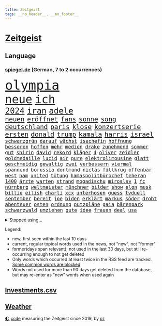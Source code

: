 ```yaml
---
title: Zeitgeist
tags: __no_header__, __no_footer__
---
```


# [Zeitgeist](https://oliz.io/zeitgeist/)

## Language

<h3><a href="https://www.spiegel.de" target="_blank">spiegel.de</a> (German, 7 to 2 occurrences)</h3>
<p style="font-family:monospace">
<span style="font-size:32pt"><a href="news_links.html#olympia" class="current">olympia</a></span>
<br>
<span style="font-size:28pt"><a href="news_links.html#neue" class="current">neue</a></span>
<span style="font-size:28pt"><a href="news_links.html#ich" class="current">ich</a></span>
<br>
<span style="font-size:20pt"><a href="news_links.html#2024" class="current">2024</a></span>
<span style="font-size:20pt"><a href="news_links.html#iran" class="current">iran</a></span>
<span style="font-size:20pt"><a href="news_links.html#adele" class="current">adele</a></span>
<br>
<span style="font-size:16pt"><a href="news_links.html#neuen" class="current">neuen</a></span>
<span style="font-size:16pt"><a href="news_links.html#eröffnet" class="current">eröffnet</a></span>
<span style="font-size:16pt"><a href="news_links.html#fans" class="current">fans</a></span>
<span style="font-size:16pt"><a href="news_links.html#sonne" class="current">sonne</a></span>
<span style="font-size:16pt"><a href="news_links.html#song" class="current">song</a></span>
<span style="font-size:16pt"><a href="news_links.html#deutschland" class="current">deutschland</a></span>
<span style="font-size:16pt"><a href="news_links.html#paris" class="current">paris</a></span>
<span style="font-size:16pt"><a href="news_links.html#klose" class="current">klose</a></span>
<span style="font-size:16pt"><a href="news_links.html#konzertserie" class="new">konzertserie</a></span>
<span style="font-size:16pt"><a href="news_links.html#ersten" class="current">ersten</a></span>
<span style="font-size:16pt"><a href="news_links.html#donald" class="current">donald</a></span>
<span style="font-size:16pt"><a href="news_links.html#trump" class="current">trump</a></span>
<span style="font-size:16pt"><a href="news_links.html#kamala" class="current">kamala</a></span>
<span style="font-size:16pt"><a href="news_links.html#harris" class="current">harris</a></span>
<span style="font-size:16pt"><a href="news_links.html#israel" class="current">israel</a></span>
<br>
<span style="font-size:12pt"><a href="news_links.html#schwarzgrün" class="current">schwarzgrün</a></span>
<span style="font-size:12pt"><a href="news_links.html#darauf" class="current">darauf</a></span>
<span style="font-size:12pt"><a href="news_links.html#wächst" class="current">wächst</a></span>
<span style="font-size:12pt"><a href="news_links.html#isachefin" class="new">isachefin</a></span>
<span style="font-size:12pt"><a href="news_links.html#hoffnung" class="current">hoffnung</a></span>
<span style="font-size:12pt"><a href="news_links.html#besseren" class="current">besseren</a></span>
<span style="font-size:12pt"><a href="news_links.html#hoffen" class="current">hoffen</a></span>
<span style="font-size:12pt"><a href="news_links.html#mehr" class="current">mehr</a></span>
<span style="font-size:12pt"><a href="news_links.html#medien" class="current">medien</a></span>
<span style="font-size:12pt"><a href="news_links.html#drake" class="current">drake</a></span>
<span style="font-size:12pt"><a href="news_links.html#zunehmend" class="current">zunehmend</a></span>
<span style="font-size:12pt"><a href="news_links.html#sommer" class="current">sommer</a></span>
<span style="font-size:12pt"><a href="news_links.html#gut" class="current">gut</a></span>
<span style="font-size:12pt"><a href="news_links.html#shirin" class="new">shirin</a></span>
<span style="font-size:12pt"><a href="news_links.html#david" class="current">david</a></span>
<span style="font-size:12pt"><a href="news_links.html#rekord" class="current">rekord</a></span>
<span style="font-size:12pt"><a href="news_links.html#kläger" class="current">kläger</a></span>
<span style="font-size:12pt"><a href="news_links.html#4" class="current">4</a></span>
<span style="font-size:12pt"><a href="news_links.html#oliver" class="current">oliver</a></span>
<span style="font-size:12pt"><a href="news_links.html#zeidler" class="current">zeidler</a></span>
<span style="font-size:12pt"><a href="news_links.html#goldmedaille" class="current">goldmedaille</a></span>
<span style="font-size:12pt"><a href="news_links.html#lucid" class="new">lucid</a></span>
<span style="font-size:12pt"><a href="news_links.html#air" class="current">air</a></span>
<span style="font-size:12pt"><a href="news_links.html#pure" class="new">pure</a></span>
<span style="font-size:12pt"><a href="news_links.html#elektrolimousine" class="new">elektrolimousine</a></span>
<span style="font-size:12pt"><a href="news_links.html#glatt" class="current">glatt</a></span>
<span style="font-size:12pt"><a href="news_links.html#geschmeidig" class="new">geschmeidig</a></span>
<span style="font-size:12pt"><a href="news_links.html#gewaltig" class="current">gewaltig</a></span>
<span style="font-size:12pt"><a href="news_links.html#zwei" class="current">zwei</a></span>
<span style="font-size:12pt"><a href="news_links.html#verbessern" class="current">verbessern</a></span>
<span style="font-size:12pt"><a href="news_links.html#viermal" class="new">viermal</a></span>
<span style="font-size:12pt"><a href="news_links.html#spannend" class="current">spannend</a></span>
<span style="font-size:12pt"><a href="news_links.html#borussia" class="current">borussia</a></span>
<span style="font-size:12pt"><a href="news_links.html#dortmund" class="current">dortmund</a></span>
<span style="font-size:12pt"><a href="news_links.html#niclas" class="current">niclas</a></span>
<span style="font-size:12pt"><a href="news_links.html#füllkrug" class="current">füllkrug</a></span>
<span style="font-size:12pt"><a href="news_links.html#offenbar" class="current">offenbar</a></span>
<span style="font-size:12pt"><a href="news_links.html#west" class="current">west</a></span>
<span style="font-size:12pt"><a href="news_links.html#ham" class="current">ham</a></span>
<span style="font-size:12pt"><a href="news_links.html#united" class="current">united</a></span>
<span style="font-size:12pt"><a href="news_links.html#tötung" class="current">tötung</a></span>
<span style="font-size:12pt"><a href="news_links.html#hamaspolitbürochef" class="new">hamaspolitbürochef</a></span>
<span style="font-size:12pt"><a href="news_links.html#teheran" class="current">teheran</a></span>
<span style="font-size:12pt"><a href="news_links.html#1400" class="current">1400</a></span>
<span style="font-size:12pt"><a href="news_links.html#ärzte" class="current">ärzte</a></span>
<span style="font-size:12pt"><a href="news_links.html#warten" class="current">warten</a></span>
<span style="font-size:12pt"><a href="news_links.html#strand" class="current">strand</a></span>
<span style="font-size:12pt"><a href="news_links.html#mogadischu" class="new">mogadischu</a></span>
<span style="font-size:12pt"><a href="news_links.html#miroslav" class="current">miroslav</a></span>
<span style="font-size:12pt"><a href="news_links.html#1" class="current">1</a></span>
<span style="font-size:12pt"><a href="news_links.html#fc" class="current">fc</a></span>
<span style="font-size:12pt"><a href="news_links.html#nürnberg" class="current">nürnberg</a></span>
<span style="font-size:12pt"><a href="news_links.html#weltmeister" class="current">weltmeister</a></span>
<span style="font-size:12pt"><a href="news_links.html#münchner" class="current">münchner</a></span>
<span style="font-size:12pt"><a href="news_links.html#bilder" class="current">bilder</a></span>
<span style="font-size:12pt"><a href="news_links.html#show" class="current">show</a></span>
<span style="font-size:12pt"><a href="news_links.html#elon" class="current">elon</a></span>
<span style="font-size:12pt"><a href="news_links.html#musk" class="current">musk</a></span>
<span style="font-size:12pt"><a href="news_links.html#billie" class="current">billie</a></span>
<span style="font-size:12pt"><a href="news_links.html#eilish" class="current">eilish</a></span>
<span style="font-size:12pt"><a href="news_links.html#charli" class="current">charli</a></span>
<span style="font-size:12pt"><a href="news_links.html#xcx" class="current">xcx</a></span>
<span style="font-size:12pt"><a href="news_links.html#unterhosen" class="new">unterhosen</a></span>
<span style="font-size:12pt"><a href="news_links.html#guess" class="current">guess</a></span>
<span style="font-size:12pt"><a href="news_links.html#tvduell" class="current">tvduell</a></span>
<span style="font-size:12pt"><a href="news_links.html#september" class="current">september</a></span>
<span style="font-size:12pt"><a href="news_links.html#bereit" class="current">bereit</a></span>
<span style="font-size:12pt"><a href="news_links.html#joe" class="current">joe</a></span>
<span style="font-size:12pt"><a href="news_links.html#biden" class="current">biden</a></span>
<span style="font-size:12pt"><a href="news_links.html#erklärt" class="current">erklärt</a></span>
<span style="font-size:12pt"><a href="news_links.html#markus" class="current">markus</a></span>
<span style="font-size:12pt"><a href="news_links.html#söder" class="current">söder</a></span>
<span style="font-size:12pt"><a href="news_links.html#droht" class="current">droht</a></span>
<span style="font-size:12pt"><a href="news_links.html#abenteuer" class="current">abenteuer</a></span>
<span style="font-size:12pt"><a href="news_links.html#osten" class="current">osten</a></span>
<span style="font-size:12pt"><a href="news_links.html#ordnung" class="current">ordnung</a></span>
<span style="font-size:12pt"><a href="news_links.html#putzpläne" class="new">putzpläne</a></span>
<span style="font-size:12pt"><a href="news_links.html#gaia" class="new">gaia</a></span>
<span style="font-size:12pt"><a href="news_links.html#bärenpark" class="new">bärenpark</a></span>
<span style="font-size:12pt"><a href="news_links.html#schwarzwald" class="current">schwarzwald</a></span>
<span style="font-size:12pt"><a href="news_links.html#umziehen" class="current">umziehen</a></span>
<span style="font-size:12pt"><a href="news_links.html#gute" class="current">gute</a></span>
<span style="font-size:12pt"><a href="news_links.html#idee" class="current">idee</a></span>
<span style="font-size:12pt"><a href="news_links.html#frauen" class="current">frauen</a></span>
<span style="font-size:12pt"><a href="news_links.html#deal" class="current">deal</a></span>
<span style="font-size:12pt"><a href="news_links.html#usa" class="current">usa</a></span>
</p>
<details>
<summary>Stopped using...</summary>
<p class="former" style="font-size:12pt">
echte(1381) arm(1380) bereich(1380) konzerne(1380) beobachten(1379) erfahrungen(1379) fünfte(1379) punkte(1379) besorgt(1378) bessere(1378) draußen(1378) internationaler(1378) rest(1378) tieren(1378) verweigert(1378) angeklagter(1377) queen(1377) reich(1377) nationen(1376) verhandelt(1376) cdupolitiker(1375) entgegen(1375) entschuldigt(1375) gerhard(1375) interesse(1375) verpassen(1375) 04(1374) dementiert(1374) elfmeter(1374) jedem(1374) liste(1374) polizeieinsatz(1374) tschechien(1374) verhältnis(1374) fliehen(1373) hacker(1373) kassiert(1373) mahnt(1373) arsenal(1372) ersetzen(1372) gewissen(1372) geändert(1372) konflikte(1372) rom(1372) steigende(1372) träumen(1372) untersuchungsausschuss(1372) verschieben(1372) villa(1372) wechseln(1372) 2017(1371) anbieter(1371) kleines(1371) kritisierte(1371) landen(1371) landkreis(1371) respekt(1371) räumen(1371) sinnvoll(1371) strafen(1371) vermeiden(1371) eng(1370) radikal(1370) raum(1370) trennt(1370) verlängerung(1370) angeblichen(1369) freilassung(1369) härter(1369) ii(1369) vermuten(1369) verurteilte(1369) überlebte(1369) getrennt(1368) hinterher(1368) polens(1368) erkrankt(1367) verbreiten(1366) 1500(1365) fragt(1365) regt(1365) aufgehoben(1364) geburt(1364) haushalte(1364) litauen(1364) trennung(1363) drastisch(1362) ägypten(1362) wiederholt(1361) todesopfer(1360) überholt(1360) half(1359) kommende(1359) wahrscheinlich(1359) mangel(1358) überschwemmungen(1358) exporte(1357) antisemitismus(1356) aufhalten(1356) brach(1356) affäre(1355) änderungen(1353) aussehen(1352) handel(1352) syrer(1352) landete(1351) not(1351) auflagen(1350) halbe(1346) abhängig(1345) beitrag(1344) leider(1343) herausforderung(1338) bewegt(1332) entspannt(1326) überfordert(1325) gebieten(1321) last(1309) billiger(1306) ausweg(1305) diagnose(1266) autobauer(1262) belästigung(1251) estland(1245) zusammenbruch(1234) fußballnationalmannschaft(1174) lediglich(1155) videoaufnahmen(1139) cup(1094) dörfer(1073) entlastung(1068) nachspielzeit(1065) börsen(1050) zorn(1043) nachmittag(1039) entlasten(1031) demo(1018) beider(1009) elke(1001) heidenreich(1001) lädt(990) unbekannter(990) russisches(983) tödlichem(981) euländer(980) laura(967) vatikan(965) außenministerium(961) einziger(956) finnland(954) brennt(945) kanzlers(940) erschwert(936) lemke(920) geschenk(908) herausgefunden(894) ergeben(893) überzeugung(893) vereinigung(875) königsklasse(838) günstiger(836) niedersächsischen(835) erlauben(826) durchsuchen(817) regieren(810) dahin(805) sylt(790) verzweiflung(784) cannabis(780) debattiert(778) schwächen(775) kühnert(773) sexuell(769) ulrich(768) galten(765) nationale(759) unentschieden(750) fassungslos(737) erlegen(733) kämpferisch(733) hände(704) tobias(696) antarktis(691) talkshow(684) gerechtfertigt(683) eingreifen(681) yorker(677) feierten(675) machtmissbrauch(670) monika(668) emissionen(666) quer(662) begegnung(659) angreifen(655) besatzung(651) katze(650) aktivist(649) freundschaft(646) knappe(640) auszeichnung(639) spielzeug(615) uskonzern(615) rudi(613) gesprengt(611) bewirken(604) wirtschaftliche(600) pop(592) flogen(589) abschiebungen(587) auflaufen(585) erheben(579) überschritten(571) praxis(570) beliebter(568) rekordhoch(567) pokal(565) renommierte(564) viertagewoche(563) völler(561) gebühren(557) hilfsorganisation(551) erleidet(546) wand(546) landwirte(545) befasst(540) freier(539) schwache(536) weimar(533) startups(532) schweres(525) beitritt(517) verzögerung(515) stillstand(514) unterbrechung(509) überschattet(506) zogen(500) beigetragen(497) rio(497) fakten(493) kindergrundsicherung(491) optionen(488) kassen(487) erwarteten(484) asylpolitik(472) boomt(471) startete(467) reuß(464) rahmen(463) tickets(454) staatsbürger(449) exkanzler(448) straßenverkehr(445) court(444) kolleginnen(442) horror(440) ikone(439) optimismus(436) katrin(435) vollem(433) expertengremium(432) mühe(431) hamm(426) nachbesserungen(426) spektakulären(426) strompreise(425) fossile(423) prognostiziert(422) angelegt(420) bekennt(411) qualifiziert(410) website(408) qualität(406) ausschließen(405) abgewehrt(398) abschaffen(398) kurve(398) indischer(395) anschluss(392) überlegen(390) obersten(388) steve(388) abends(385) gesellschaftliche(384) toronto(383) benachteiligt(381) prägte(379) soziologe(379) abgesehen(378) ankunft(376) xiii(373) zulieferer(373) besiegen(371) luka(369) verkehrswende(368) travis(365) gerichts(364) atlanta(363) metropole(361) ausgehandelt(359) unterscheiden(358) einzuführen(355) lagen(355) football(353) wirtschaftsweise(353) butter(348) torwart(348) pauli(340) kandidiert(334) verglichen(330) wirbel(330) eigentor(329) israeli(329) welten(329) antonio(326) verkehrsunfall(324) zusammengebrochen(323) dirk(322) rucksack(322) afdchef(321) fame(321) gewechselt(320) beute(317) 03(316) generalbundesanwalt(314) tvsender(314) phänomen(312) zypern(310) fußballfans(308) schlechtesten(306) spdgeneralsekretär(304) belästigt(301) düsteren(300) 1994(299) comedian(299) organisatoren(297) wehrpflicht(296) population(293) bulls(289) volle(288) antisemitischer(287) erkältung(286) israelischer(285) sanitäter(285) aufruhr(284) ebay(284) raumstation(284) hinterlässt(283) instrument(283) rekordzahl(281) orlando(279) historikerin(276) intern(275) kelce(273) usrepräsentantenhaus(271) stimmte(270) nominierung(269) großzügigen(268) tanzen(267) wilde(267) achtzigerjahre(266) höchster(266) streifenwagen(266) mancherorts(265) stadien(264) bezirk(263) mentale(261) 1990(260) regierungserklärung(258) mohammad(257) sofia(257) zölle(257) bereiten(256) gdl(256) hamasgeisel(252) kiboom(252) versammelt(252) option(250) gdlchef(245) schwindet(245) weselsky(245) db(243) kritischer(243) strengen(243) perry(239) unrwa(239) crown(238) fluggäste(238) unterschätzt(238) kliniken(236) doppelter(235) staatsanwälte(234) 2012(233) psychologe(233) ausschlussverfahren(232) torjäger(232) eier(230) haftstrafen(229) netflixserie(229) helsinki(228) bett(227) finanzieren(227) verabschiedung(225) weiterkommen(225) wählerinnen(225) begrenzung(224) benedikt(224) dfbteam(224) genozid(224) janeiro(224) kündigungen(224) aires(222) buenos(222) fach(221) ausgewählt(220) beteiligen(220) eupolitiker(220) dialoge(218) gerichtssaal(218) stanley(218) zuversichtlich(216) geschlechtsverkehr(215) ausgleich(214) südosten(212) einsparungen(211) positives(211) rauch(211) verena(210) abgeordneter(209) buchempfehlungen(209) walk(209) blockbuster(208) durchgeführt(208) erfinder(208) misshandlungen(208) staatssekretär(208) flagge(207) kragen(205) trailer(205) trio(205) göringeckardt(204) erfuhr(202) immunität(202) zurückgewiesen(202) eingezogen(201) oslo(201) erholt(197) füllen(197) umfangreiche(197) verstößt(197) humanitärer(195) statistischem(195) mysteriöser(194) maersk(192) sogenanntes(192) gebrauch(191) linien(191) öffnete(191) gebrannt(190) platzen(190) therapien(190) schlappe(189) spacey(189) taipeh(189) gründet(188) hochwasser(187) begrenzt(186) rüstungsexporte(186) spiegelkorrespondentin(184) wüten(183) zählte(183) lecker(182) betreffen(181) autoritär(180) halbinsel(179) nachzudenken(179) ritual(179) triumphieren(179) niemals(178) 400000(176) kaltes(176) leonardo(173) leroy(173) sané(173) klamotten(171) spione(171) fusion(170) erzbistum(169) landwirt(169) festhalten(168) kanadische(168) ausgrenzung(167) prallte(167) gespendet(166) horrorfilm(166) protestierende(166) verwandte(166) kapitulation(165) original(165) potsdamer(165) rechtsaußenpartei(165) bodenpersonal(163) milch(162) ohrringe(162) hauptdarstellerin(161) besetztes(160) rechtens(160) regierungsflieger(160) australier(159) verewigt(158) afdmann(157) bundestagsabgeordnete(157) gefälschte(157) jena(157) umweg(157) wilden(157) wovon(157) andre(156) konstruiert(156) leichnam(156) trainers(156) zurückziehen(156) parkinson(155) karriereende(154) grausamen(151) plänen(151) historisch(149) inhalt(149) populisten(149) siegtreffer(149) verhagelt(149) begeistern(148) philippe(148) olivia(147) signapleite(147) wohnmobil(147) bitcoins(146) eugipfel(146) facebookkonzern(146) gefeuert(146) raf(145) wiederum(145) anwenden(143) apotheker(143) assange(143) meidet(143) schöpft(142) steuersenkungen(142) sätze(142) schwerverletzte(141) 129(140) magnus(140) missachtet(140) zoo(140) garweg(139) stromnetze(139) wangerooge(139) daniels(138) erfolgsgeschichte(138) klette(138) sportartikelhersteller(137) vorlieben(137) agenda(136) auffälligen(136) widerstände(136) günter(135) kostüm(135) flotte(134) unverzüglich(134) außergewöhnliches(133) erhalt(133) hollywoodfilmen(132) limburg(132) tasche(132) mitspieler(131) prorussischen(131) 54(130) einfuhr(130) generelle(130) heilbronn(130) lud(130) mehrarbeit(130) sprang(130) dienen(129) insolvenzen(129) mccartney(129) regisseure(129) sarah(129) zecken(129) zig(129) 35jährige(128) academy(128) leib(128) biss(127) gewalttat(127) märkte(127) rüstung(127) wikileaksgründer(127) anschließenden(126) künstlich(126) usarmee(126) runter(125) bulgarien(124) ehen(124) entlang(124) gigantische(124) andrej(123) puigdemont(123) flugzeugbauer(122) beruflich(120) gebt(120) getäuscht(120) halbzeit(120) kigenerierte(120) löhne(120) schmerzensgeld(120) hafens(119) krankheitserreger(119) nordosten(119) ausfindig(118) havarie(118) lautete(118) autoindustrie(117) indirekt(117) auflage(116) kümmerte(116) mitsotakis(116) spitzenkandidaten(116) vergehens(116) award(115) matchwinner(115) ablösen(114) katalanische(114) zucker(114) bestandsaufnahme(112) parteifreunde(112) schmerzt(112) schnitzer(112) abitur(111) auschwitz(111) pier(111) public(111) viewing(111) abheben(110) amts(110) boss(110) geprägten(110) separatisten(110) 2003(109) alleinerziehende(109) bedenklich(109) britischem(109) unvermittelt(109) antreibt(108) komplizierter(108) nominierten(108) amnestie(107) carlsen(107) kontrollieren(107) passagieren(107) jenem(106) steuergeld(106) abgebrannt(105) dialog(105) pille(105) stammende(105) techkonzerne(105) gärtnern(104) prostituierte(104) rüstungskonzern(104) integration(103) selbstverständlichkeit(103) verkleinern(103) aufgebracht(102) blutiges(102) demonstrierende(102) faktencheck(102) nike(102) parlaments(102) potenzial(102) rüdiger(102) school(102) dominik(101) entführen(101) fahrrad(101) vorgezogenen(101) footballstar(100) ruhrgebiet(100) katja(99) anpfiff(98) cafés(98) organspende(98) sammlung(98) konvoi(97) medienfirma(97) paket(97) quiet(97) strafrechts(97) ernannt(95) bürgerkrieg(94) gerne(94) herrsche(94) katastrophale(94) schämen(93) überraschender(93) 1974(92) 44(92) achtjähriger(92) wecken(92) üblich(92) beseitigen(91) klimafonds(91) mahnwache(91) zulegen(91) anlegestelle(90) boston(90) motivation(90) podcastserie(90) punktzahl(90) ungleich(90) verhört(90) verzögerte(90) fronten(89) gletschern(89) jam(89) macau(89) marilyn(89) mitgeteilt(89) monroe(89) pearl(89) platzverweise(89) usmilliardär(89) zurückzubekommen(89) agassi(88) eindrucksvolle(88) empfehlenswert(88) hindernis(88) bayerischer(87) figuren(87) gucken(87) 11freunde(86) baltische(86) chinese(86) gewertet(86) handwerk(86) haushalten(86) kirchen(86) scham(86) technischen(86) unterschätzen(86) blendend(85) chrupalla(85) einberufen(85) energieträger(85) gezüchtet(85) hochentwickelte(85) project(85) roy(85) spdspitze(85) tino(85) weigerte(85) bannon(84) bronny(84) bystron(84) draft(84) packten(84) petr(84) pflegetochter(84) engel(83) fischkutter(83) nbadraft(83) schwerverletzter(83) sperrung(83) strafstoß(83) 97(82) abnehmen(82) anschläge(82) motiviert(82) nachspiel(82) teilnehmern(82) abhaken(81) countrysänger(81) initiativen(81) orthodoxe(81) sexszenen(81) vergisst(81) verlobung(81) werbezwecken(81) zukunftsaussichten(81) aufbau(80) beunruhigend(80) entzündete(80) fatale(80) genf(80) großartig(80) serienkiller(80) städtische(80) usgericht(80) überflutungen(80) bahnstrecke(79) children(79) eike(79) einlenken(79) herzstillstand(79) kandidatinnen(79) save(79) spielfilm(79) stahl(79) szenarien(79) tvserien(79) umweltministerin(79) angeschlagenen(78) begünstigt(78) bußgeld(78) polarisierung(78) södolf(78) ängstlichen(78) begegnungen(77) darstellt(77) eisaugen(77) fuchs(77) kriselnden(77) normalität(77) schlägen(77) wirkungslos(77) beobachtung(76) eurozone(76) rächte(76) afdspitzenpolitiker(75) gezielten(75) grimes(75) usmanager(75) 34jährige(74) bmw(73) denkwürdigen(73) joker(73) kooperativ(73) tiflis(73) trank(73) abkassieren(72) aufschrei(72) ausfiel(72) kriterien(72) mittelfeldspieler(72) revanchiert(72) trockenheit(72) umliegende(72) bankfiliale(71) becher(71) beeren(71) generalvikar(71) rangeleien(71) strich(71) tonnenschwere(71) trends(71) unterbricht(71) videobeweis(71) witch(71) brennstoffe(70) dreckige(70) euphorie(70) liedermacher(70) mexikanischer(70) signagründer(70) videoschiedsrichter(70) vorfalls(70) einbrecher(69) eskalieren(69) feuerwerk(69) schränkt(69) spiegelspitzengespräch(69) annkatrin(68) erdgas(68) hathaway(68) hervorgebracht(68) schottische(68) soundtrack(68) beschuldigten(67) führungsebene(67) manövriert(67) packt(67) rangnick(67) verschlossenen(67) weltantidopingagentur(67) böller(66) celsius(66) finanzskandal(66) kryptowährung(66) psychologen(66) regierungskrise(66) eingriffen(65) liest(65) meisterschaften(65) mercedesbenz(65) neugeborenes(65) var(65) ausgabe(64) beleuchtet(64) botschafterin(64) entgegenzusetzen(64) perioden(64) schmiergeld(64) verbessert(64) versprochenen(64) weltberühmte(64) zutrauen(64) ü70(64) arian(63) forschenden(63) landsleute(63) mieser(63) pazifikinsel(63) taktik(63) verdachtsfall(63) enorme(62) lebensbedrohliche(62) mitbewerber(62) späten(62) taktische(62) titelkandidaten(62) turin(62) dunkelziffer(61) gipfelkreuz(61) kulturgut(61) simulierten(61) topmanagern(61) türmt(61) festgefahren(60) unerwarteter(60) bekämen(59) cdupolitikerin(59) spielerinnen(59) ecken(58) eubeitritt(58) familiären(58) palästinensern(58) treiber(58) defizite(57) eigenheim(57) europäisches(57) priesters(57) befriedigend(56) deutschjüdischen(56) enthüllungen(56) geschleust(56) reus(56) umweltauflagen(56) vors(56) überflutete(56) antiisraelische(55) topteam(55) wahlhelfer(55) entzündet(54) genehmigen(54) papiere(54) river(54) roßmann(54) sciences(54) sechsjährigen(54) torschütze(54) verbots(54) bundesparteitag(53) erdabgewandten(53) erdabgewandter(53) fußballspiele(53) gefundene(53) gesundheitssystem(53) joseph(53) mogelpackungen(53) shrinkflation(53) verwirklicht(53) geistlichen(52) hausdach(52) initiator(52) miniserie(52) toxische(52) unterzeichnen(52) verschärfung(52) ausgesagt(51) benimmregeln(51) durchsuchungen(51) haushaltsverhandlungen(51) kleinstadt(51) leclerc(51) mieterinnen(51) reuters(51) safe(51) tendenz(51) verheißt(51) waldbränden(51) esther(50) interaktiv(50) lautstärke(50) mossack(50) panama(50) papers(50) rentenalter(50) sedlaczek(50) verletzen(50) versprechungen(50) zornig(50) datingapps(49) gehackt(49) kapitolsturms(49) kategorie(49) korrekt(49) meisterwerke(49) tvangebot(49) feinstaub(48) funktionär(48) googles(48) grundrechte(48) krimi(48) langjähriger(48) manches(48) 95jährige(47) akademiker(47) alleinerziehenden(47) pflaster(47) aussi(46) brüche(46) entwirft(46) moi(46) slowenien(46) typischen(46) musikindustrie(45) schönen(45) schutzsuchende(44) toxisch(44) tvduelle(44) unbekleidet(44) unverantwortlich(44) wirtschaftsweisen(44) zwingend(44) 66(43) basketballliga(43) beruhigt(43) brüste(43) gehörenden(43) griechischen(43) jacques(43) kleingarten(43) saga(43) sprengen(43) uspier(43) 17000(42) caso(42) digitalkonzerne(42) ersatzlos(42) familienpodcast(42) gastroback(42) offenbarte(42) streamer(42) verteilen(42) brandgefahr(41) grandezza(41) hunter(41) irres(41) neukaledonien(41) plünderungen(41) verschwundenem(41) zugefügt(41) biere(40) eishockeystar(40) evakuierungen(40) fähren(40) hurrikansaison(40) klimaneutral(40) kombination(40) month(40) sturzfluten(40) supreme(40) unwohlsein(40) überraschungsauftritt(40) palma(39) pony(39) realitätscheck(39) schwänzen(39) teurere(39) urnengang(39) bundestagsabgeordneten(38) feuerwerkskörper(38) kigenerierten(38) reichsbürgernetzwerk(38) schenker(38) eingefädelt(37) filmfest(37) frisst(37) grölten(37) mitgespielt(37) potenziell(37) überseegebiet(37) doppelspitze(36) double(36) guckt(36) haustieren(36) richterspruch(36) rückte(36) tropensturm(36) unterspült(36) abläufe(35) bahnlogistiktochter(35) ereignisse(35) haverbeck(35) wohnt(35) besteigt(34) digitalwährung(34) großartigen(34) kampfansage(34) missbrauchstäter(34) dwd(33) nationalistischen(33) nervös(33) rechtsstaat(33) tennisbälle(33) typen(33) anhaltenden(32) freiheitsstrafen(32) gehaltserhöhung(32) listen(32) spdfraktion(32) traurige(32) schlauchboot(31) seitenlinie(31) d'agostino(30) geschätzt(30) getrennte(30) heiner(30) innenverteidiger(30) klimaschädlich(30) millionenfach(30) hartnäckigen(29) hayer(29) ita(29) tanken(29) übte(29) ansiedeln(28) bestsellerautorin(28) kaufte(28) klammen(28) schrei(28) seltenheit(28) tragische(28) einrichtungen(27) fußballstadien(27) kitraining(27) kriegsgebiet(27) nutzerdaten(27) staatsbürgerschaft(27) wohnhäusern(27) einbürgerung(26) grünenabgeordnete(26) kriegsfall(26) liebende(26) niedrigerem(26) popularität(26) celtics(25) deutschkolumne(25) einfachere(25) gegenstände(25) kletterte(25) stockende(25) transporter(25) traumpaar(25) chang'e6(24) grugahalle(24) kongresses(24) missachtung(24) qualitäten(24) susanne(24) tödlichsten(24) weltmeistern(24) einzelkritik(23) fremdelt(23) heranwachsenden(23) linkenchefin(23) vogtland(23) zurücktreten(23) zverevs(23) angelina(22) argamani(22) bleibe(22) einsatzbereit(22) gelaufen(22) intensiver(22) jolie(22) noa(22) objektiv(22) zusammenhängt(22) dfbsportdirektor(21) eingespielt(21) fußballspiel(21) babypause(20) col(20) flugzeugabsturz(20) furcht(20) galibier(20) gesa(20) horrende(20) jusochef(20) nachtzug(20) nachtzüge(20) rechtspopulist(20) tsv(20) waffenrecht(20) fußballnationalelf(19) übertragung(19) auftauchte(18) gerichtliche(18) hürzeler(18) kanzlei(18) kommentatoren(18) leeren(18) pixar(18) pixarfilm(18) saubere(18) teamgeist(18) toptalents(18) zertifiziert(18) beifahrer(17) briefzustellung(17) euaußengrenze(17) fragebogen(17) länderspiel(17) örtlich(17) achte(16) albaniens(16) brüllten(16) emtitel(16) etappen(16) lewandowski(16) liedern(16) strafzöllen(16) ähnliches(16) anfragen(15) boomer(15) durchzusetzen(15) markiert(15) mitgliederbegehren(15) naomi(15) ausziehen(14) kolumnistin(14) sanieren(14) schockierend(14) schweinsteiger(14) sehnt(14) unberechenbare(14) entlädt(13) geiselnehmer(13) intensives(13) jungstars(13) kapitulieren(13) neuzulassungen(13) schlummert(13) südkoreanischer(13) abiturzeugnisse(12) aufenthaltserlaubnis(12) billige(12) byd(12) franchise(12) renoviert(12) schleudern(12) unzufriedenheit(12) abzuschieben(11) bundestagsvize(11) cop(11) emgruppe(11) emvorrunde(11) fremdeln(11) taylorswiftkonzert(11) warfen(11) wetterextreme(11) örtliche(11)
</p>
</details>
<p>Legend:
<ul>
<li><span class="new">new</span>, first seen within the last 10 days</li>
<li><span class="current">current</span>, regular topical words used in the news, not "new", not "former"</li>
<li><span class="former">former(days span relevant)</span>, not used in the last 30 days, but still re-occurring enough to not get deleted</li>
<li>Only words which occurred at least twice in the RSS feed are tracked. <a href="language/filters.py">Some common words are blocked</a></li>
<li>Words not used for more than 90 days get deleted from the database, but may re-enter as "new" words when used again</li>
</ul>
</p>

## [Investments](investments.html)[.csv](investments.csv)

## [Weather](weather.html)

<footer>
<a href="javascript:toggleTheme()" class="nav">🌓</a>
<a href="https://github.com/ooz/zeitgeist">code</a> measuring the Zeitgeist since 2019, by <a href="https://oliz.io">oz</a>
</footer>

